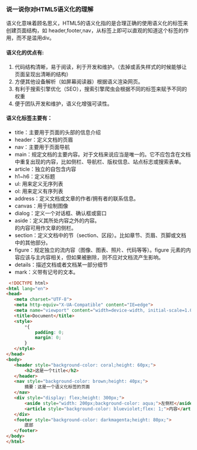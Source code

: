 ### 说一说你对HTML5语义化的理解

语义化意味着顾名思义，HTML5的语义化指的是合理正确的使用语义化的标签来创建页面结构，如 header,footer,nav，从标签上即可以直观的知道这个标签的作用，而不是滥用div。

#### 语义化的优点有:

1. 代码结构清晰，易于阅读，利于开发和维护。（去掉或丢失样式的时候能够让页面呈现出清晰的结构）
2. 方便其他设备解析（如屏幕阅读器）根据语义渲染网页。
3. 有利于搜索引擎优化（SEO），搜索引擎爬虫会根据不同的标签来赋予不同的权重
4. 便于团队开发和维护，语义化增强可读性。


#### 语义化标签主要有：

- title：主要用于页面的头部的信息介绍
- header：定义文档的页眉
- nav：主要用于页面导航
- main：规定文档的主要内容。对于文档来说应当是唯一的。它不应包含在文档中重复出现的内容，比如侧栏、导航栏、版权信息、站点标志或搜索表单。
- article：独立的自包含内容
- h1~h6：定义标题
- ul: 用来定义无序列表
- ol: 用来定义有序列表
- address：定义文档或文章的作者/拥有者的联系信息。
- canvas：用于绘制图像
- dialog：定义一个对话框、确认框或窗口
- aside：定义其所处内容之外的内容。<aside> 的内容可用作文章的侧栏。
- section：定义文档中的节（section、区段）。比如章节、页眉、页脚或文档中的其他部分。
- figure：规定独立的流内容（图像、图表、照片、代码等等）。figure 元素的内容应该与主内容相关，但如果被删除，则不应对文档流产生影响。
- details：描述文档或者文档某一部分细节
- mark：义带有记号的文本。
  
 ```html
  <!DOCTYPE html>
<html lang="en">
<head>
    <meta charset="UTF-8">
    <meta http-equiv="X-UA-Compatible" content="IE=edge">
    <meta name="viewport" content="width=device-width, initial-scale=1.0">
    <title>Document</title>
    <style>
        *{
            padding: 0;
            margin: 0;
        }
    </style>
</head>
<body>
    <header style="background-color: coral;height: 60px;">
        <h2>这是一个title</h2>
    </header>
    <nav style="background-color: brown;height: 40px;">
        摘要：这是一个语义化标签的页面
    </nav>
    <div style="display: flex;height: 300px;">
        <aside style="width: 200px;background-color: aqua;">左侧栏</aside>
        <article style="background-color: blueviolet;flex: 1;">内容</article>
    </div>
    <footer style="background-color: darkmagenta;height: 80px;">
        底部
    </footer>
</body>
</html>
 ```
